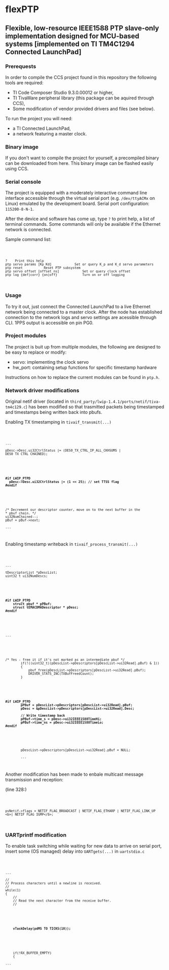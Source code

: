 # flexPTP
## Flexible, low-resource IEEE1588 PTP slave-only implementation designed for MCU-based systems [implemented on TI TM4C1294 Connected LaunchPad]

### Prerequests

In order to compile the CCS project found in this repository the following tools are required:

- TI Code Composer Studio 9.3.0.00012 or higher,
- TI TivaWare peripheral library (this package can be aquired through CCS),
- Some modification of vendor provided drivers and files (see below).

To run the project you will need:

- a TI Connected LaunchPad,
- a network featuring a master clock.

### Binary image

If you don't want to compile the project for yourself, a precompiled binary can be downloaded from here. This binary image can be flashed easily using CCS. 

### Serial console

The project is equipped with a moderately interactive command line interface accessible through the virtual serial port (e.g. `/dev/ttyACMx` on Linux) emulated by the development board. Serial port configuration: `115200-8-N-1`. 

After the device and software has come up, type `?` to print help, a list of terminal commands. Some commands will only be available if the Ethernet network is connected.

Sample command list:

<code>

    ? 	 Print this help
    ptp servo params [Kp Kd] 			Set or query K_p and K_d servo parameters
    ptp reset 			Reset PTP subsystem
    ptp servo offset [offset_ns] 			Set or query clock offset
    ptp log {def|corr} {on|off} 			Turn on or off logging

</code>


### Usage

To try it out, just connect the Connected LaunchPad to a live Ethernet network being connected to a master clock. After the node has established connection to the network logs and servo settings are acessible through CLI. 1PPS output is accessible on pin PG0.

### Project modules

The project is buit up from multiple modules, the following are designed to be easy to replace or modify:

- servo: implementing the clock servo
- hw_port: containing setup functions for specific timestamp hardware

Instructions on how to replace the current modules can be found in `ptp.h`.

### Network driver modifications 

Original netif driver (located in `third_party/lwip-1.4.1/ports/netif/tiva-tm4c129.c`)
has been modified so that trasmitted packets being timestamped and timestamps being written back into pbufs.

Enabling TX timestamping in `tivaif_transmit(...)`

<code>

    ...

    pDesc->Desc.ui32CtrlStatus |= (DES0_TX_CTRL_IP_ALL_CKHSUMS | DES0_TX_CTRL_CHAINED);
      
<b>

    #if LWIP_PTPD
      pDesc->Desc.ui32CtrlStatus |= (1 << 25); // set TTSS flag
    #endif

</b>

    /* Decrement our descriptor counter, move on to the next buffer in the
    * pbuf chain. */
    ui32NumChained--;
    pBuf = pBuf->next;

    ...
</code>

Enabling timestamp writeback in `tivaif_process_transmit(...)`

<code>

    ...

    tDescriptorList *pDescList;
    uint32_t ui32NumDescs;

<b>    

    #if LWIP_PTPD
        struct pbuf * pPBuf;
        struct tEMACDMADescriptor * pDesc;
    #endif

</b>

    ...

</code>


<code>            

    /* Yes - free it if it's not marked as an intermediate pbuf */
            if(!((uint32_t)(pDescList->pDescriptors[pDescList->ui32Read].pBuf) & 1))
            {
                pbuf_free(pDescList->pDescriptors[pDescList->ui32Read].pBuf);
                DRIVER_STATS_INC(TXBufFreedCount);
            }


<b>

    #if LWIP_PTPD
            pPBuf = pDescList->pDescriptors[pDescList->ui32Read].pBuf;
            pDesc = &pDescList->pDescriptors[pDescList->ui32Read].Desc;
            
            // Write timestamp back
            pPBuf->time_s = pDesc->ui32IEEE1588TimeHi;
            pPBuf->time_ns = pDesc->ui32IEEE1588TimeLo;
    #endif

</b>

            pDescList->pDescriptors[pDescList->ui32Read].pBuf = NULL;

            ...
            
</code>

Another modification has been made to enbale multicast message transmission and 
reception:

(line 328:)

<code>

    psNetif->flags = NETIF_FLAG_BROADCAST | NETIF_FLAG_ETHARP | NETIF_FLAG_LINK_UP <b>| NETIF_FLAG_IGMP</b>;

</code>

### UARTprintf modification

To enable task switching while waiting for new data to arrive on serial port, insert some (OS managed) delay into `UARTgets(...)` in `uartstdio.c`

<code>            

    ...

    //
    // Process characters until a newline is received.
    //
    while(1)
    {
        //
        // Read the next character from the receive buffer.
        //


<b>

        vTaskDelay(pdMS_TO_TICKS(10));

</b>

        if(!RX_BUFFER_EMPTY)
        {
    
    ...
            
</code>